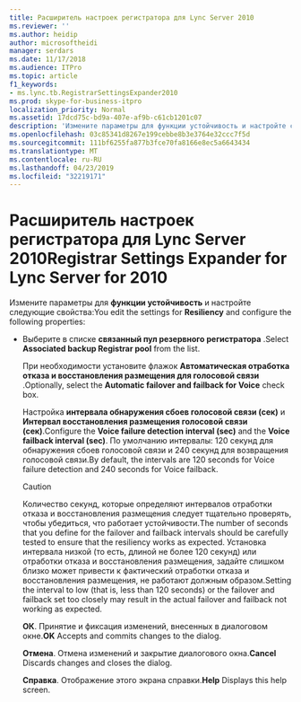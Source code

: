 ```yaml
---
title: Расширитель настроек регистратора для Lync Server 2010
ms.reviewer: ''
ms.author: heidip
author: microsoftheidi
manager: serdars
ms.date: 11/17/2018
ms.audience: ITPro
ms.topic: article
f1_keywords:
- ms.lync.tb.RegistrarSettingsExpander2010
ms.prod: skype-for-business-itpro
localization_priority: Normal
ms.assetid: 17dcd75c-bd9a-407e-af9b-c61cb1201c07
description: 'Измените параметры для функции устойчивость и настройте следующие свойства:'
ms.openlocfilehash: 03c85341d8267e199cebbe8b3e3764e32ccc7f5d
ms.sourcegitcommit: 111bf6255fa877b3fce70fa8166e8ec5a6643434
ms.translationtype: MT
ms.contentlocale: ru-RU
ms.lasthandoff: 04/23/2019
ms.locfileid: "32219171"
---
```

# <a name="registrar-settings-expander-for-lync-server-for-2010"></a><span data-ttu-id="48d5b-103">Расширитель настроек регистратора для Lync Server 2010</span><span class="sxs-lookup"><span data-stu-id="48d5b-103">Registrar Settings Expander for Lync Server for 2010</span></span>
 
<span data-ttu-id="48d5b-104">Измените параметры для **функции устойчивость** и настройте следующие свойства:</span><span class="sxs-lookup"><span data-stu-id="48d5b-104">You edit the settings for **Resiliency** and configure the following properties:</span></span>
  
- <span data-ttu-id="48d5b-105">Выберите в списке **связанный пул резервного регистратора** .</span><span class="sxs-lookup"><span data-stu-id="48d5b-105">Select **Associated backup Registrar pool** from the list.</span></span>
    
    <span data-ttu-id="48d5b-106">При необходимости установите флажок **Автоматическая отработка отказа и восстановления размещения для голосовой связи** .</span><span class="sxs-lookup"><span data-stu-id="48d5b-106">Optionally, select the **Automatic failover and failback for Voice** check box.</span></span>
    
    <span data-ttu-id="48d5b-107">Настройка **интервала обнаружения сбоев голосовой связи (сек)** и **Интервал восстановления размещения голосовой связи (сек)**.</span><span class="sxs-lookup"><span data-stu-id="48d5b-107">Configure the **Voice failure detection interval (sec)** and the **Voice failback interval (sec)**.</span></span> <span data-ttu-id="48d5b-108">По умолчанию интервалы: 120 секунд для обнаружения сбоев голосовой связи и 240 секунд для возвращения голосовой связи.</span><span class="sxs-lookup"><span data-stu-id="48d5b-108">By default, the intervals are 120 seconds for Voice failure detection and 240 seconds for Voice failback.</span></span>
    
    > [!CAUTION]
    > <span data-ttu-id="48d5b-109">Количество секунд, которые определяют интервалов отработки отказа и восстановления размещения следует тщательно проверять, чтобы убедиться, что работает устойчивости.</span><span class="sxs-lookup"><span data-stu-id="48d5b-109">The number of seconds that you define for the failover and failback intervals should be carefully tested to ensure that the resiliency works as expected.</span></span> <span data-ttu-id="48d5b-110">Установка интервала низкой (то есть, длиной не более 120 секунд) или отработки отказа и восстановления размещения, задайте слишком близко может привести к фактический отработки отказа и восстановления размещения, не работают должным образом.</span><span class="sxs-lookup"><span data-stu-id="48d5b-110">Setting the interval to low (that is, less than 120 seconds) or the failover and failback set too closely may result in the actual failover and failback not working as expected.</span></span> 
  
  <span data-ttu-id="48d5b-111">**ОК**. Принятие и фиксация изменений, внесенных в диалоговом окне.</span><span class="sxs-lookup"><span data-stu-id="48d5b-111">**OK** Accepts and commits changes to the dialog.</span></span>
  
  <span data-ttu-id="48d5b-112">**Отмена**. Отмена изменений и закрытие диалогового окна.</span><span class="sxs-lookup"><span data-stu-id="48d5b-112">**Cancel** Discards changes and closes the dialog.</span></span>
  
  <span data-ttu-id="48d5b-113">**Справка**. Отображение этого экрана справки.</span><span class="sxs-lookup"><span data-stu-id="48d5b-113">**Help** Displays this help screen.</span></span>
  

